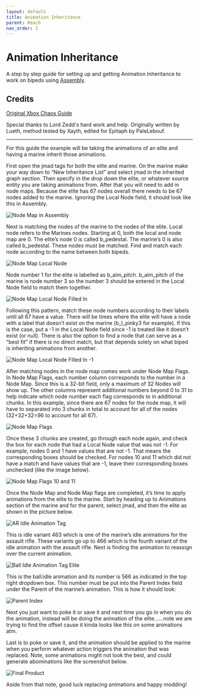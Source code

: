 ```yaml
---
layout: default
title: Animation Inheritance
parent: Reach
nav_order: 2
---
```

# Animation Inheritance

A step by step guide for setting up and getting Animation Inheritance to work on bipeds using [Assembly](https://epitaph.dev/docs/Tools/Assembly/Assembly/).


Credits
---
[Original Xbox Chaos Guide](https://www.xboxchaos.com/topic/5419-animation-inheriting/)

Special thanks to Lord Zedd's hard work and help. Originally written by Lueth, method tested by Xayth, edited for Epitaph by PaleLebouf.

--- 

For this guide the example will be taking the animations of an elite and having a marine inherit those animations.

First open the jmad tags for both the elite and marine. On the marine make your way down to “New Inheritance List” and select jmad in the inherited graph section. Then specify in the drop down the elite, or whatever source entity you are taking animations from. After that you will need to add in node maps. Because the elite has 67 nodes overall there needs to be 67 nodes added to the marine. Ignoring the Local Node field, it should look like this in Assembly.

![Node Map in Assembly](https://github.com/HaloBible/wiki/blob/gh-pages/assets/images/animation-inheritance/anim1.png "Node Map 1")

Next is matching the nodes of the marine to the nodes of the elite. Local node refers to the Marines nodes. Starting at 0, both the local and node map are 0. The elite’s node 0 is called b_pedestal. The marine’s 0 is also called b_pedestal. These nodes must be matched. Find and match each node according to the name between both bipeds.

![Node Map Local Node](https://github.com/HaloBible/wiki/blob/gh-pages/assets/images/animation-inheritance/anim2.png "Node Map Local Node")

Node number 1 for the elite is labelled as b_aim_pitch. b_aim_pitch of the marine is node number 3 so the number 3 should be entered in the Local Node field to match them together.

![Node Map Local Node Filled In](https://github.com/HaloBible/wiki/blob/gh-pages/assets/images/animation-inheritance/anim3.png "Node Map Local Node Filled In")

Following this pattern, match these node numbers according to their labels until all 67 have a value. There will be times where the elite will have a node with a label that doesn’t exist on the marine (b_l_pinky3 for example). If this is the case, put a -1 in the Local Node field since -1 is treated like it doesn’t exist (or null). There is also the option to find a node that can serve as a “best fit” if there is no direct match, but that depends solely on what biped is inheriting animations from another. 
 
![Node Map Local Node Filled In -1](https://github.com/HaloBible/wiki/blob/gh-pages/assets/images/animation-inheritance/anim4.png "Node Map Local Node Filled In -1")

After matching nodes in the node map comes work under Node Map Flags. In Node Map Flags, each number column corresponds to the number in a Node Map. Since this is a 32-bit field, only a maximum of 32 Nodes will show up. The other columns represent additional numbers beyond 0 to 31 to help indicate which node number each flag corresponds to in additional chunks. In this example, since there are 67 nodes for the node map, it will have to separated into 3 chunks in total to account for all of the nodes (32+32+32=96 to account for all 67).

![Node Map Flags](https://github.com/HaloBible/wiki/blob/gh-pages/assets/images/animation-inheritance/anim5.png "Node Map Flags")

Once these 3 chunks are created, go through each node again, and check the box for each node that had a Local Node value that was not -1. For example, nodes 0 and 1 have values that are not -1. That means the corresponding boxes should be checked. For nodes 10 and 11 which did not have a match and have values that are -1, leave their corresponding boxes unchecked (like the image below).

![Node Map Flags 10 and 11](https://github.com/HaloBible/wiki/blob/gh-pages/assets/images/animation-inheritance/anim6.png "Node Map Flags 10 and 11")

Once the Node Map and Node Map flags are completed, it’s time to apply animations from the elite to the marine. Start by heading up to Animations section of the marine and for the parent, select jmad, and then the elite as shown in the picture below.

![AR Idle Animation Tag](https://github.com/HaloBible/wiki/blob/gh-pages/assets/images/animation-inheritance/anim7.png "AR Idle Animation Tag")

This is idle variant 463 which is one of the marine’s idle animations for the assault rifle. These variants go up to 466 which is the fourth variant of the idle animation with the assault rifle. Next is finding the animation to reassign over the current animation.

![Ball Idle Animation Tag Elite](https://github.com/HaloBible/wiki/blob/gh-pages/assets/images/animation-inheritance/anim8.png "Ball Idle Animation Tag Elite")

This is the ball:idle animation and its number is 566 as indicated in the top right dropdown box. This number must be put into the Parent Index field under the Parent of the marine’s animation. This is how it should look:

![Parent Index](https://github.com/HaloBible/wiki/blob/gh-pages/assets/images/animation-inheritance/anim9.png "Parent Index")

Next you just want to poke it or save it and next time you go in when you do the animation, instead will be doing the animation of the elite…...note we are trying to find the offset cause it kinda looks like this on some animations atm.

Last is to poke or save it, and the animation should be applied to the marine when you perform whatever action triggers the animation that was replaced. Note, some animations might not look the best, and could generate abominations like the screenshot below.

![Final Product](https://github.com/HaloBible/wiki/blob/gh-pages/assets/images/animation-inheritance/anim10.png "Final Product")

Aside from that note, good luck replacing animations and happy modding! 
